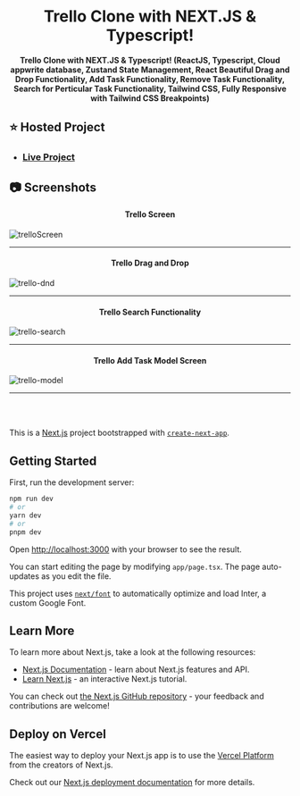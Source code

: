 <div align="center">
  
  # Trello Clone with NEXT.JS & Typescript!
  
  **Trello Clone with NEXT.JS & Typescript! (ReactJS, Typescript, Cloud appwrite database, Zustand State Management, React Beautiful Drag and Drop Functionality, Add Task Functionality, Remove Task Functionality, Search for Perticular Task Functionality, Tailwind CSS, Fully Responsive with Tailwind CSS Breakpoints)**
</div>

## :star: Hosted Project
- ### [Live Project](https://rushikesh-bhavsar-trello-clone.vercel.app/)

## :camera: Screenshots

#### <p align="center">Trello Screen</p>
![trelloScreen](https://github.com/RushikeshBhavsar3605/rushikesh-bhavsar-trello-clone/assets/129877176/ccadcaae-ca22-456a-8242-fd76ddf9341a)

<hr>

#### <p align="center">Trello Drag and Drop</p>
![trello-dnd](https://github.com/RushikeshBhavsar3605/rushikesh-bhavsar-trello-clone/assets/129877176/8f7f86cd-fceb-48e3-9932-f1e3e28f8b97)

<hr>

#### <p align="center">Trello Search Functionality</p>
![trello-search](https://github.com/RushikeshBhavsar3605/rushikesh-bhavsar-trello-clone/assets/129877176/f364e833-ea90-4f22-8c61-557eaada9336)

<hr>

#### <p align="center">Trello Add Task Model Screen</p>
![trello-model](https://github.com/RushikeshBhavsar3605/rushikesh-bhavsar-trello-clone/assets/129877176/e6c9f740-4956-4096-b6b8-5b7414d38728)

<hr>

<br>
<br>

This is a [Next.js](https://nextjs.org/) project bootstrapped with [`create-next-app`](https://github.com/vercel/next.js/tree/canary/packages/create-next-app).

## Getting Started

First, run the development server:

```bash
npm run dev
# or
yarn dev
# or
pnpm dev
```

Open [http://localhost:3000](http://localhost:3000) with your browser to see the result.

You can start editing the page by modifying `app/page.tsx`. The page auto-updates as you edit the file.

This project uses [`next/font`](https://nextjs.org/docs/basic-features/font-optimization) to automatically optimize and load Inter, a custom Google Font.

## Learn More

To learn more about Next.js, take a look at the following resources:

- [Next.js Documentation](https://nextjs.org/docs) - learn about Next.js features and API.
- [Learn Next.js](https://nextjs.org/learn) - an interactive Next.js tutorial.

You can check out [the Next.js GitHub repository](https://github.com/vercel/next.js/) - your feedback and contributions are welcome!

## Deploy on Vercel

The easiest way to deploy your Next.js app is to use the [Vercel Platform](https://vercel.com/new?utm_medium=default-template&filter=next.js&utm_source=create-next-app&utm_campaign=create-next-app-readme) from the creators of Next.js.

Check out our [Next.js deployment documentation](https://nextjs.org/docs/deployment) for more details.
